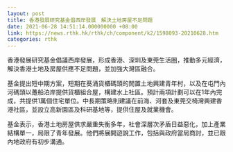 ```yaml
---
layout: post
title: 香港發展研究基金倡西岸發展　解決土地房屋不足問題
date: 2021-06-28 14:51:14.000000000 +08:00
link: https://news.rthk.hk/rthk/ch/component/k2/1598093-20210628.htm
categories: rthk
---
```


香港發展研究基金倡議西岸發展，形成香港、深圳及東莞生活圈，推動多元經濟，解決香港土地及房屋供應不足問題，並加強大灣區融合。

基金提出短中期方案，短期在葵涌貨櫃碼頭的閒置土地興建青年村，以及在屯門內河碼頭以躉船泊岸提供貨櫃組合屋，構建水上社區。預計兩項計劃可以在1年內完成，共提供1萬個住宅單位。中長期策略則建議在前海、河套及東莞交椅灣興建香港社區，並設立高新園區及科研基地等，提供住屋及就業機會。

基金表示，香港土地房屋供求嚴重失衡多年，社會深層次矛盾日益惡化，加上產業結構單一，局限了青年發展。他們將展開遊說工作，包括與政府當局商討，並已跟內地政府有初步溝通。
